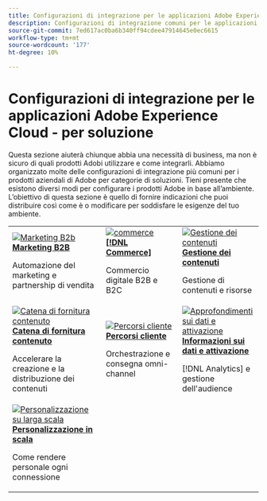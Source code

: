 ```yaml
---
title: Configurazioni di integrazione per le applicazioni Adobe Experience Cloud - per soluzione
description: Configurazioni di integrazione comuni per le applicazioni Adobe Experience Cloud organizzate per soluzioni.
source-git-commit: 7ed617ac0ba6b340ff94cdee47914645e0ec6615
workflow-type: tm+mt
source-wordcount: '177'
ht-degree: 10%

---
```



# Configurazioni di integrazione per le applicazioni Adobe Experience Cloud - per soluzione

Questa sezione aiuterà chiunque abbia una necessità di business, ma non è sicuro di quali prodotti Adobi utilizzare e come integrarli.  Abbiamo organizzato molte delle configurazioni di integrazione più comuni per i prodotti aziendali di Adobe per categorie di soluzioni.  Tieni presente che esistono diversi modi per configurare i prodotti Adobe in base all’ambiente.  L’obiettivo di questa sezione è quello di fornire indicazioni che puoi distribuire così come è o modificare per soddisfare le esigenze del tuo ambiente.

<table>
<tr>
    <td>
      <a  href="./b2b.md"><img alt="Marketing B2b" src="https://cdn.experienceleague.adobe.com/thumb/b2b.png"/></a>
      <div><strong><a href="./b2b.md">Marketing B2B</a></strong></div>
      <p>
        Automazione del marketing e partnership di vendita
      </p>
    </td>
   <td>
      <a  href="./commerce.md"><img alt="commerce" src="https://cdn.experienceleague.adobe.com/thumb/commerce.png"/></a>
      <div><strong><a href="./commerce.md">[!DNL Commerce]</a></strong></div>
      <p>
        Commercio digitale B2B e B2C
      </p>
   </td>    
   <td>
      <a  href="./content-management.md"><img alt="Gestione dei contenuti" src="https://cdn.experienceleague.adobe.com/thumb/content-management.png"/></a>
      <div><strong><a href="./content-management.md">Gestione dei contenuti</a></strong></div>
      <p>
        Gestione di contenuti e risorse
      </p>
   </td>
</tr>
<tr>
   <td>
      <a  href="./content-supply-chain.md"><img alt="Catena di fornitura contenuto" src="https://cdn.experienceleague.adobe.com/thumb/content-supply-chain.png"/></a>
      <div><strong><a href="./content-supply-chain.md">Catena di fornitura contenuto</a></strong></div>
      <p>
        Accelerare la creazione e la distribuzione dei contenuti
      </p> 
    </td>
   <td>
      <a  href="./customer-journeys.md"><img alt="Percorsi cliente" src="https://cdn.experienceleague.adobe.com/thumb/customer-journeys.png"/></a>
      <div><strong><a href="./customer-journeys.md">Percorsi cliente</a></strong></div>
      <p>
        Orchestrazione e consegna omni-channel
      </p> 
    </td>
   <td>
      <a  href="./data-insights.md"><img alt="Approfondimenti sui dati e attivazione" src="https://cdn.experienceleague.adobe.com/thumb/data-insights.png"/></a>
      <div><strong><a href="./data-insights.md"> Informazioni sui dati e attivazione</a></strong></div>
      <p>
        [!DNL Analytics] e gestione dell'audience
      </p>
   </td>  
</tr>
<tr>
   <td>
      <a  href="./personalization.md"><img alt="Personalizzazione su larga scala" src="https://cdn.experienceleague.adobe.com/thumb/personalization.png"/></a>
      <div><strong><a href="./personalization.md">Personalizzazione in scala</a></strong></div>
      <p>
        Come rendere personale ogni connessione
      </p>
   </td>
</table>

